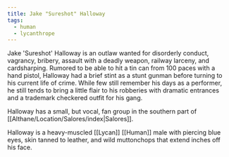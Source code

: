 ```yaml
---
title: Jake "Sureshot" Halloway
tags:
  - human
  - lycanthrope
---
```


Jake 'Sureshot' Halloway is an outlaw wanted for disorderly conduct, vagrancy, bribery, assault with a deadly weapon, railway larceny, and cardsharping. Rumored to be able to hit a tin can from 100 paces with a hand pistol, Halloway had a brief stint as a stunt gunman before turning to his current life of crime. While few still remember his days as a performer, he still tends to bring a little flair to his robberies with dramatic entrances and a trademark checkered outfit for his gang.

Halloway has a small, but vocal, fan group in the southern part of [[Althane/Location/Salores/index|Salores]].

Halloway is a heavy-muscled [[Lycan]] [[Human]] male with piercing blue eyes, skin tanned to leather, and wild muttonchops that extend inches off his face.